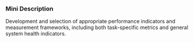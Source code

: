 ### Mini Description

Development and selection of appropriate performance indicators and measurement frameworks, including both task-specific metrics and general system health indicators.
